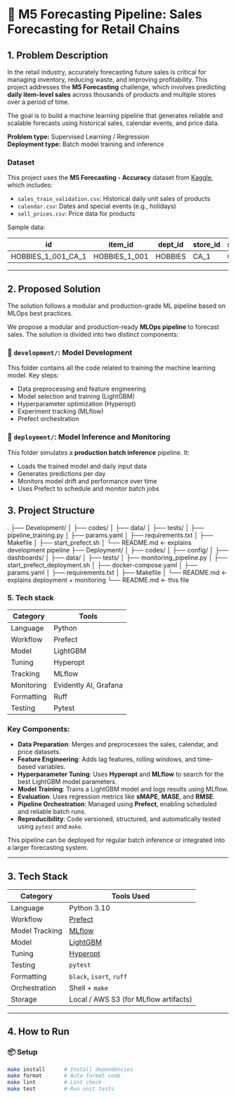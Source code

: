 # 🛒 M5 Forecasting Pipeline: Sales Forecasting for Retail Chains

## 1. Problem Description

In the retail industry, accurately forecasting future sales is critical for managing inventory, reducing waste, and improving profitability. This project addresses the **M5 Forecasting** challenge, which involves predicting **daily item-level sales** across thousands of products and multiple stores over a period of time.

The goal is to build a machine learning pipeline that generates reliable and scalable forecasts using historical sales, calendar events, and price data.

**Problem type:** Supervised Learning / Regression  
**Deployment type:** Batch model training and inference

### Dataset

This project uses the **M5 Forecasting - Accuracy** dataset from [Kaggle](https://www.kaggle.com/competitions/m5-forecasting-accuracy/data), which includes:

- `sales_train_validation.csv`: Historical daily unit sales of products
- `calendar.csv`: Dates and special events (e.g., holidays)
- `sell_prices.csv`: Price data for products

Sample data:

| id                 | item_id       | dept_id | store_id | state_id | d_1 | d_2 | ... |
|--------------------|---------------|---------|----------|----------|-----|-----|-----|
| HOBBIES_1_001_CA_1 | HOBBIES_1_001 | HOBBIES | CA_1     | CA       | 0   | 1   | ... |

---

## 2. Proposed Solution

The solution follows a modular and production-grade ML pipeline based on MLOps best practices.

We propose a modular and production-ready **MLOps pipeline** to forecast sales. The solution is divided into two distinct components:

### 📁 `development/`: Model Development

This folder contains all the code related to training the machine learning model. Key steps:

- Data preprocessing and feature engineering
- Model selection and training (LightGBM)
- Hyperparameter optimization (Hyperopt)
- Experiment tracking (MLflow)
- Prefect orchestration

### 📁 `deployment/`: Model Inference and Monitoring

This folder simulates a **production batch inference** pipeline. It:

- Loads the trained model and daily input data
- Generates predictions per day
- Monitors model drift and performance over time
- Uses Prefect to schedule and monitor batch jobs

## 3. Project Structure

.
├── Development/
│ ├── codes/
│ ├── data/
│ ├── tests/
│ ├── pipeline_training.py
│ ├── params.yaml
│ ├── requirements.txt
│ ├── Makefile
│ ├── start_prefect.sh
│ └── README.md ← explains development pipeline
├── Deployment/
│ ├── codes/
│ ├── config/
│ ├── dashboards/
│ ├── data/
│ ├── tests/
│ ├── monitoring_pipeline.py
│ ├── start_prefect_deployment.sh
│ ├── docker-compose.yaml
│ ├── params.yaml
│ ├── requirements.txt
│ ├── Makefile
│ └── README.md ← explains deployment + monitoring
└── README.md ← this file


### 5. Tech stack

| Category   | Tools                        |
| ---------- | ---------------------------- |
| Language   | Python                       |
| Workflow   | Prefect                      |
| Model      | LightGBM                     |
| Tuning     | Hyperopt                     |
| Tracking   | MLflow                       |
| Monitoring | Evidently AI, Grafana        |
| Formatting | Ruff                         |
| Testing    | Pytest                       |



### Key Components:

- **Data Preparation**: Merges and preprocesses the sales, calendar, and price datasets.
- **Feature Engineering**: Adds lag features, rolling windows, and time-based variables.
- **Hyperparameter Tuning**: Uses **Hyperopt** and **MLflow** to search for the best LightGBM model parameters.
- **Model Training**: Trains a LightGBM model and logs results using MLflow.
- **Evaluation**: Uses regression metrics like **sMAPE**, **MASE**, and **RMSE**.
- **Pipeline Orchestration**: Managed using **Prefect**, enabling scheduled and reliable batch runs.
- **Reproducibility**: Code versioned, structured, and automatically tested using `pytest` and `make`.

This pipeline can be deployed for regular batch inference or integrated into a larger forecasting system.

---

## 3. Tech Stack

| Category       | Tools Used |
|----------------|------------|
| Language       | Python 3.10 |
| Workflow       | [Prefect](https://www.prefect.io) |
| Model Tracking | [MLflow](https://mlflow.org) |
| Model          | [LightGBM](https://lightgbm.readthedocs.io/en/latest/) |
| Tuning         | [Hyperopt](https://github.com/hyperopt/hyperopt) |
| Testing        | `pytest` |
| Formatting     | `black`, `isort`, `ruff` |
| Orchestration  | Shell + `make` |
| Storage        | Local / AWS S3 (for MLflow artifacts) |

---

## 4. How to Run

### 📦 Setup

```bash
make install      # Install dependencies
make format       # Auto-format code
make lint         # Lint check
make test         # Run unit tests
```
